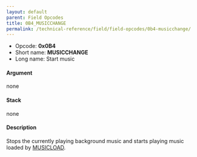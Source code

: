 ```yaml
---
layout: default
parent: Field Opcodes
title: 0B4_MUSICCHANGE
permalink: /technical-reference/field/field-opcodes/0b4-musicchange/
---
```


-   Opcode: **0x0B4**
-   Short name: **MUSICCHANGE**
-   Long name: Start music

#### Argument

none

#### Stack

none

#### Description

Stops the currently playing background music and starts playing music loaded by [MUSICLOAD](0B5_MUSICLOAD).
